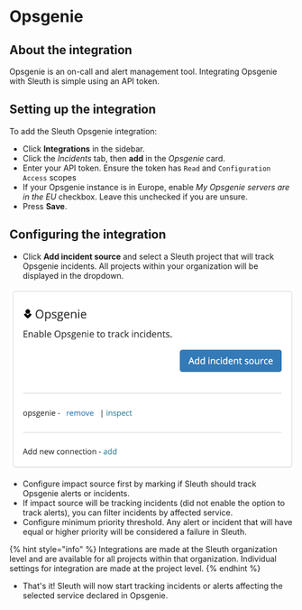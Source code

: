 # Opsgenie

## About the integration&#x20;

Opsgenie is an on-call and alert management tool. Integrating Opsgenie with Sleuth is simple using an API token.

## Setting up the integration

To add the Sleuth Opsgenie integration:

* Click **Integrations** in the sidebar.
* Click the _Incidents_ tab, then **add** in the _Opsgenie_ card.
* Enter your API token. Ensure the token has `Read` and `Configuration Access` scopes
* If your Opsgenie instance is in Europe, enable _My Opsgenie servers are in the EU_ checkbox. Leave this unchecked if you are unsure.
* Press **Save**.

## Configuring the integration

* Click **Add incident source** and select a Sleuth project that will track Opsgenie incidents. All projects within your organization will be displayed in the dropdown.

![](<../../.gitbook/assets/Screenshot 2022-01-13 at 09.31.29.png>)

* Configure impact source first by marking if Sleuth should track Opsgenie alerts or incidents.
* If impact source will be tracking incidents  (did not enable the option to track alerts), you can filter incidents by affected service.
* Configure minimum priority threshold. Any alert or incident that will have equal or higher priority will be considered a failure in Sleuth.

{% hint style="info" %}
Integrations are made at the Sleuth organization level and are available for all projects within that organization. Individual settings for integration are made at the project level.
{% endhint %}

* That's it! Sleuth will now start tracking incidents or alerts affecting the selected service declared in Opsgenie.
